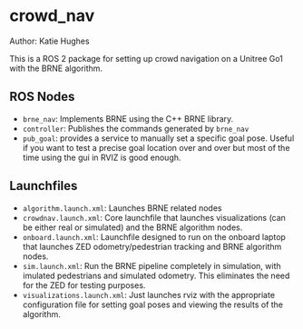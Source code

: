 # crowd_nav
Author: Katie Hughes

This is a ROS 2 package for setting up crowd navigation on a Unitree Go1 with the BRNE algorithm.


## ROS Nodes
* `brne_nav`: Implements BRNE using the C++ BRNE library.
* `controller`: Publishes the commands generated by `brne_nav`
* `pub_goal`: provides a service to manually set a specific goal pose. Useful if you want to test a precise goal location over and over but most of the time using the gui in RVIZ is good enough. 

## Launchfiles
* `algorithm.launch.xml`: Launches BRNE related nodes
* `crowdnav.launch.xml`: Core launchfile that launches visualizations (can be either real or simulated) and the BRNE algorithm nodes.
* `onboard.launch.xml`: Launchfile designed to run on the onboard laptop that launches ZED odometry/pedestrian tracking and BRNE algorithm nodes.
* `sim.launch.xml`: Run the BRNE pipeline completely in simulation, with imulated pedestrians and simulated odometry. This eliminates the need for the ZED for testing purposes. 
* `visualizations.launch.xml`: Just launches rviz with the appropriate configuration file for setting goal poses and viewing the results of the algorithm.